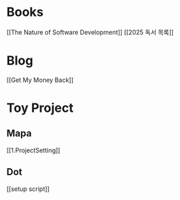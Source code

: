 # Books
[[The Nature of Software Development]]
[[2025 독서 목록]]



# Blog
[[Get My Money Back]]


# Toy Project
## Mapa
[[1.ProjectSetting]]


## Dot
[[setup script]]
